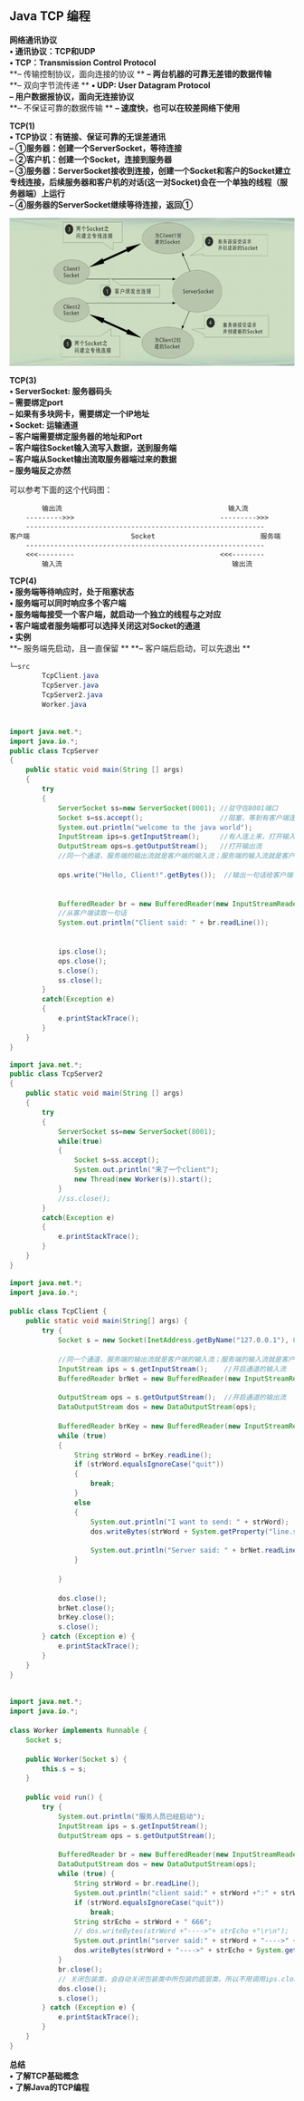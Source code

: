 

## Java TCP 编程

**网络通讯协议**  
**• 通讯协议：TCP和UDP**  
**• TCP：Transmission Control Protocol**   
**– 传输控制协议，面向连接的协议 ** 
**– 两台机器的可靠无差错的数据传输**  
**– 双向字节流传递 ** 
**• UDP: User Datagram Protocol**   
**– 用户数据报协议，面向无连接协议**  
**– 不保证可靠的数据传输 ** 
**– 速度快，也可以在较差网络下使用**  



**TCP(1)**  
**• TCP协议：有链接、保证可靠的无误差通讯**  
**– ①服务器：创建一个ServerSocket，等待连接**  
**– ②客户机：创建一个Socket，连接到服务器**  
**– ③服务器：ServerSocket接收到连接，创建一个Socket和客户的Socket建立专线连接，后续服务器和客户机的对话(这一对Socket)会在一个单独的线程（服务器端）上运行**  
**– ④服务器的ServerSocket继续等待连接，返回①**  

<img src=".\ServerSockt-Client.png" alt="ServerSockt-Client" style="zoom:67%;" />

**TCP(3)**  
**• ServerSocket: 服务器码头**  
**– 需要绑定port**  
**– 如果有多块网卡，需要绑定一个IP地址**  
**• Socket: 运输通道**  
**– 客户端需要绑定服务器的地址和Port**  
**– 客户端往Socket输入流写入数据，送到服务端**  
**– 客户端从Socket输出流取服务器端过来的数据**  
**– 服务端反之亦然**  

可以参考下面的这个代码图：

```
 		输出流											输入流		
	--------->>>									--------->>>			
	-----------------------------------------------------------
客户端							Socket							服务端
	-----------------------------------------------------------
	<<<---------									<<<--------
		输入流											 输出流

```



**TCP(4)**  
**• 服务端等待响应时，处于阻塞状态**  
**• 服务端可以同时响应多个客户端**  
**• 服务端每接受一个客户端，就启动一个独立的线程与之对应**  
**• 客户端或者服务端都可以选择关闭这对Socket的通道**  
**• 实例**  
**– 服务端先启动，且一直保留 ** 
**– 客户端后启动，可以先退出 ** 

```java
└─src
        TcpClient.java
        TcpServer.java
        TcpServer2.java
        Worker.java
```

```java

import java.net.*;
import java.io.*;
public class TcpServer
{
	public static void main(String [] args) 
	{
		try
		{
			ServerSocket ss=new ServerSocket(8001); //驻守在8001端口
			Socket s=ss.accept();                   //阻塞，等到有客户端连接上来
			System.out.println("welcome to the java world");
			InputStream ips=s.getInputStream();     //有人连上来，打开输入流
			OutputStream ops=s.getOutputStream();   //打开输出流
			//同一个通道，服务端的输出流就是客户端的输入流；服务端的输入流就是客户端的输出流
			
			ops.write("Hello, Client!".getBytes());  //输出一句话给客户端
			
			
			BufferedReader br = new BufferedReader(new InputStreamReader(ips));
			//从客户端读取一句话			
			System.out.println("Client said: " + br.readLine());
			
			
			ips.close();          
			ops.close();
			s.close();
			ss.close();
		}
		catch(Exception e)
		{
			e.printStackTrace();
		}
	}
}
```



```java
import java.net.*;
public class TcpServer2
{
	public static void main(String [] args)
	{
		try
		{
			ServerSocket ss=new ServerSocket(8001);
			while(true)
			{
				Socket s=ss.accept();
				System.out.println("来了一个client");
				new Thread(new Worker(s)).start();
			}
			//ss.close();
		}
		catch(Exception e)
		{
			e.printStackTrace();
		}
	}
}
```

```java
import java.net.*;
import java.io.*;

public class TcpClient {
	public static void main(String[] args) {
		try {
			Socket s = new Socket(InetAddress.getByName("127.0.0.1"), 8001); //需要服务端先开启
			
			//同一个通道，服务端的输出流就是客户端的输入流；服务端的输入流就是客户端的输出流
			InputStream ips = s.getInputStream();    //开启通道的输入流
			BufferedReader brNet = new BufferedReader(new InputStreamReader(ips));
			
			OutputStream ops = s.getOutputStream();  //开启通道的输出流
			DataOutputStream dos = new DataOutputStream(ops);			

			BufferedReader brKey = new BufferedReader(new InputStreamReader(System.in));
			while (true) 
			{
				String strWord = brKey.readLine();
				if (strWord.equalsIgnoreCase("quit"))
				{
					break;
				}
				else
				{
					System.out.println("I want to send: " + strWord);
					dos.writeBytes(strWord + System.getProperty("line.separator"));
					
					System.out.println("Server said: " + brNet.readLine());
				}
				
			}
			
			dos.close();
			brNet.close();
			brKey.close();
			s.close();
		} catch (Exception e) {
			e.printStackTrace();
		}
	}
}

```

```java

import java.net.*;
import java.io.*;

class Worker implements Runnable {
	Socket s;

	public Worker(Socket s) {
		this.s = s;
	}

	public void run() {
		try {
			System.out.println("服务人员已经启动");
			InputStream ips = s.getInputStream();
			OutputStream ops = s.getOutputStream();

			BufferedReader br = new BufferedReader(new InputStreamReader(ips));
			DataOutputStream dos = new DataOutputStream(ops);
			while (true) {
				String strWord = br.readLine();
				System.out.println("client said:" + strWord +":" + strWord.length());
				if (strWord.equalsIgnoreCase("quit"))
					break;
				String strEcho = strWord + " 666";
				// dos.writeBytes(strWord +"---->"+ strEcho +"\r\n");
				System.out.println("server said:" + strWord + "---->" + strEcho);
				dos.writeBytes(strWord + "---->" + strEcho + System.getProperty("line.separator"));
			}
			br.close();
			// 关闭包装类，会自动关闭包装类中所包装的底层类。所以不用调用ips.close()
			dos.close();
			s.close();
		} catch (Exception e) {
			e.printStackTrace();
		}
	}
}
```

**总结**  
**• 了解TCP基础概念**  
**• 了解Java的TCP编程**  